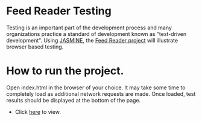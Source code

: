 # Feed Reader Testing

Testing is an important part of the development process and many organizations practice a standard of development known as "test-driven development". Using [JASMINE](https://jasmine.github.io), the [Feed Reader project]() will illustrate browser based testing.


# How to run the project.

Open index.html in the browser of your choice. It may take some time to completely load as additional network requests are made. Once loaded, test results should be displayed at the bottom of the page.
* Click [here]() to view.



